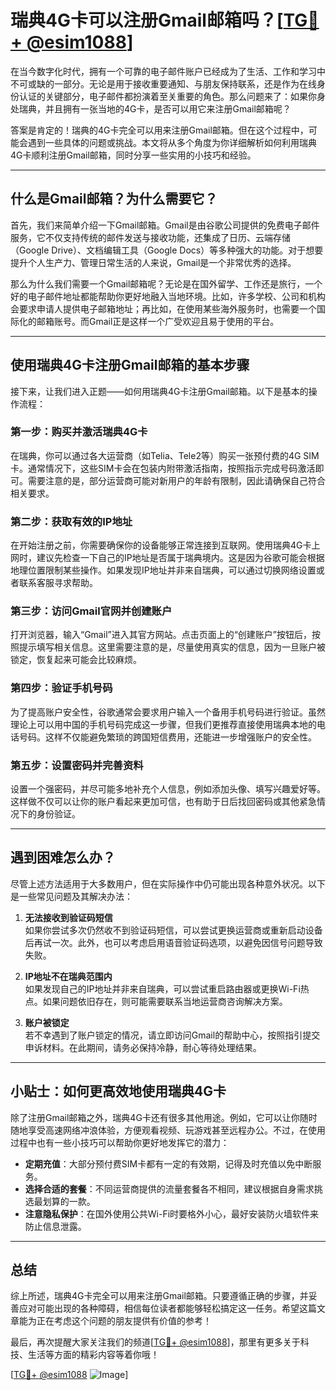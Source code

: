 # 瑞典4G卡可以注册Gmail邮箱吗？[[TG💪+ @esim1088](https://t.me/s/esim1088)]

在当今数字化时代，拥有一个可靠的电子邮件账户已经成为了生活、工作和学习中不可或缺的一部分。无论是用于接收重要通知、与朋友保持联系，还是作为在线身份认证的关键部分，电子邮件都扮演着至关重要的角色。那么问题来了：如果你身处瑞典，并且拥有一张当地的4G卡，是否可以用它来注册Gmail邮箱呢？

答案是肯定的！瑞典的4G卡完全可以用来注册Gmail邮箱。但在这个过程中，可能会遇到一些具体的问题或挑战。本文将从多个角度为你详细解析如何利用瑞典4G卡顺利注册Gmail邮箱，同时分享一些实用的小技巧和经验。

---

## 什么是Gmail邮箱？为什么需要它？

首先，我们来简单介绍一下Gmail邮箱。Gmail是由谷歌公司提供的免费电子邮件服务，它不仅支持传统的邮件发送与接收功能，还集成了日历、云端存储（Google Drive）、文档编辑工具（Google Docs）等多种强大的功能。对于想要提升个人生产力、管理日常生活的人来说，Gmail是一个非常优秀的选择。

那么为什么我们需要一个Gmail邮箱呢？无论是在国外留学、工作还是旅行，一个好的电子邮件地址都能帮助你更好地融入当地环境。比如，许多学校、公司和机构会要求申请人提供电子邮箱地址；再比如，在使用某些海外服务时，也需要一个国际化的邮箱账号。而Gmail正是这样一个广受欢迎且易于使用的平台。

---

## 使用瑞典4G卡注册Gmail邮箱的基本步骤

接下来，让我们进入正题——如何用瑞典4G卡注册Gmail邮箱。以下是基本的操作流程：

### 第一步：购买并激活瑞典4G卡
在瑞典，你可以通过各大运营商（如Telia、Tele2等）购买一张预付费的4G SIM卡。通常情况下，这些SIM卡会在包装内附带激活指南，按照指示完成号码激活即可。需要注意的是，部分运营商可能对新用户的年龄有限制，因此请确保自己符合相关要求。

### 第二步：获取有效的IP地址
在开始注册之前，你需要确保你的设备能够正常连接到互联网。使用瑞典4G卡上网时，建议先检查一下自己的IP地址是否属于瑞典境内。这是因为谷歌可能会根据地理位置限制某些操作。如果发现IP地址并非来自瑞典，可以通过切换网络设置或者联系客服寻求帮助。

### 第三步：访问Gmail官网并创建账户
打开浏览器，输入“Gmail”进入其官方网站。点击页面上的“创建账户”按钮后，按照提示填写相关信息。这里需要注意的是，尽量使用真实的信息，因为一旦账户被锁定，恢复起来可能会比较麻烦。

### 第四步：验证手机号码
为了提高账户安全性，谷歌通常会要求用户输入一个备用手机号码进行验证。虽然理论上可以用中国的手机号码完成这一步骤，但我们更推荐直接使用瑞典本地的电话号码。这样不仅能避免繁琐的跨国短信费用，还能进一步增强账户的安全性。

### 第五步：设置密码并完善资料
设置一个强密码，并尽可能多地补充个人信息，例如添加头像、填写兴趣爱好等。这样做不仅可以让你的账户看起来更加可信，也有助于日后找回密码或其他紧急情况下的身份验证。

---

## 遇到困难怎么办？

尽管上述方法适用于大多数用户，但在实际操作中仍可能出现各种意外状况。以下是一些常见问题及其解决办法：

1. **无法接收到验证码短信**  
   如果你尝试多次仍然收不到验证码短信，可以尝试更换运营商或重新启动设备后再试一次。此外，也可以考虑启用语音验证码选项，以避免因信号问题导致失败。

2. **IP地址不在瑞典范围内**  
   如果发现自己的IP地址并非来自瑞典，可以尝试重启路由器或更换Wi-Fi热点。如果问题依旧存在，则可能需要联系当地运营商咨询解决方案。

3. **账户被锁定**  
   若不幸遇到了账户锁定的情况，请立即访问Gmail的帮助中心，按照指引提交申诉材料。在此期间，请务必保持冷静，耐心等待处理结果。

---

## 小贴士：如何更高效地使用瑞典4G卡

除了注册Gmail邮箱之外，瑞典4G卡还有很多其他用途。例如，它可以让你随时随地享受高速网络冲浪体验，方便观看视频、玩游戏甚至远程办公。不过，在使用过程中也有一些小技巧可以帮助你更好地发挥它的潜力：

- **定期充值**：大部分预付费SIM卡都有一定的有效期，记得及时充值以免中断服务。
- **选择合适的套餐**：不同运营商提供的流量套餐各不相同，建议根据自身需求挑选最划算的一款。
- **注意隐私保护**：在国外使用公共Wi-Fi时要格外小心，最好安装防火墙软件来防止信息泄露。

---

## 总结

综上所述，瑞典4G卡完全可以用来注册Gmail邮箱。只要遵循正确的步骤，并妥善应对可能出现的各种障碍，相信每位读者都能够轻松搞定这一任务。希望这篇文章能为正在考虑这个问题的朋友提供有价值的参考！

最后，再次提醒大家关注我们的频道[[TG💪+ @esim1088](https://t.me/s/esim1088)]，那里有更多关于科技、生活等方面的精彩内容等着你哦！

[[TG💪+ @esim1088](https://t.me/s/esim1088) ![Image](https://i.postimg.cc/4NQfJmqS/Snipaste-2025-05-13-00-14-12.png)]